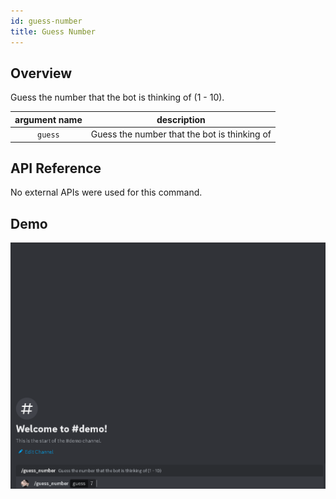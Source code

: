 ```yaml
---
id: guess-number
title: Guess Number
---
```


## Overview

Guess the number that the bot is thinking of (1 - 10).

| argument name |                 description                  |
| :-----------: | :------------------------------------------: |
|    `guess`    | Guess the number that the bot is thinking of |

## API Reference

No external APIs were used for this command.

## Demo

![Guess Number Command Demo GIF](../../../public/minigames/guess-number.gif)
